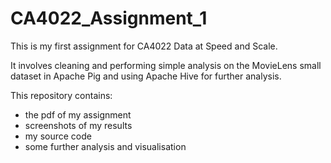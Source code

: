 # CA4022_Assignment_1

This is my first assignment for CA4022 Data at Speed and Scale.

It involves cleaning and performing simple analysis on the MovieLens small dataset in Apache Pig and using Apache Hive for further analysis.

This repository contains:
* the pdf of my assignment
* screenshots of my results
* my source code
* some further analysis and visualisation
